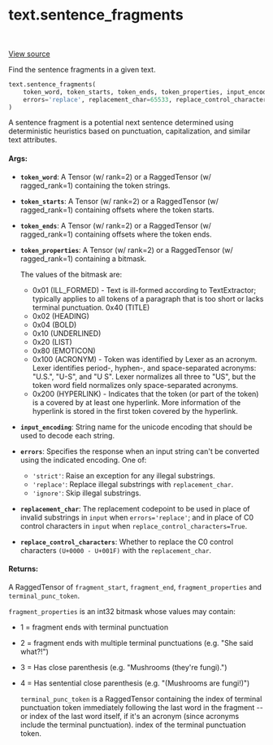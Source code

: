 <div itemscope itemtype="http://developers.google.com/ReferenceObject">
<meta itemprop="name" content="text.sentence_fragments" />
<meta itemprop="path" content="Stable" />
</div>

# text.sentence_fragments

<!-- Insert buttons and diff -->

<table class="tfo-notebook-buttons tfo-api" align="left">
</table>

<a target="_blank" href="https://github.com/tensorflow/text/tree/master/tensorflow_text/python/ops/sentence_breaking_ops.py">View
source</a>

Find the sentence fragments in a given text.

```python
text.sentence_fragments(
    token_word, token_starts, token_ends, token_properties, input_encoding='UTF-8',
    errors='replace', replacement_char=65533, replace_control_characters=False
)
```

<!-- Placeholder for "Used in" -->

A sentence fragment is a potential next sentence determined using
deterministic heuristics based on punctuation, capitalization, and similar
text attributes.

#### Args:

*   <b>`token_word`</b>: A Tensor (w/ rank=2) or a RaggedTensor (w/
    ragged_rank=1) containing the token strings.
*   <b>`token_starts`</b>: A Tensor (w/ rank=2) or a RaggedTensor (w/
    ragged_rank=1) containing offsets where the token starts.
*   <b>`token_ends`</b>: A Tensor (w/ rank=2) or a RaggedTensor (w/
    ragged_rank=1) containing offsets where the token ends.
*   <b>`token_properties`</b>: A Tensor (w/ rank=2) or a RaggedTensor (w/
    ragged_rank=1) containing a bitmask.

    The values of the bitmask are:

    *   0x01 (ILL_FORMED) - Text is ill-formed according to TextExtractor;
        typically applies to all tokens of a paragraph that is too short or
        lacks terminal punctuation. 0x40 (TITLE)
    *   0x02 (HEADING)
    *   0x04 (BOLD)
    *   0x10 (UNDERLINED)
    *   0x20 (LIST)
    *   0x80 (EMOTICON)
    *   0x100 (ACRONYM) - Token was identified by Lexer as an acronym. Lexer
        identifies period-, hyphen-, and space-separated acronyms: "U.S.",
        "U-S", and "U S". Lexer normalizes all three to "US", but the token word
        field normalizes only space-separated acronyms.
    *   0x200 (HYPERLINK) - Indicates that the token (or part of the token) is a
        covered by at least one hyperlink. More information of the hyperlink is
        stored in the first token covered by the hyperlink.

*   <b>`input_encoding`</b>: String name for the unicode encoding that should be
    used to decode each string.

*   <b>`errors`</b>: Specifies the response when an input string can't be
    converted using the indicated encoding. One of:

    *   `'strict'`: Raise an exception for any illegal substrings.
    *   `'replace'`: Replace illegal substrings with `replacement_char`.
    *   `'ignore'`: Skip illegal substrings.

*   <b>`replacement_char`</b>: The replacement codepoint to be used in place of
    invalid substrings in `input` when `errors='replace'`; and in place of C0
    control characters in `input` when `replace_control_characters=True`.

*   <b>`replace_control_characters`</b>: Whether to replace the C0 control
    characters `(U+0000 - U+001F)` with the `replacement_char`.

#### Returns:

A RaggedTensor of `fragment_start`, `fragment_end`, `fragment_properties`
and `terminal_punc_token`.

`fragment_properties` is an int32 bitmask whose values may contain:

*   1 = fragment ends with terminal punctuation
*   2 = fragment ends with multiple terminal punctuations (e.g. "She said
    what?!")
*   3 = Has close parenthesis (e.g. "Mushrooms (they're fungi).")
*   4 = Has sentential close parenthesis (e.g. "(Mushrooms are fungi!)")

    `terminal_punc_token` is a RaggedTensor containing the index of terminal
    punctuation token immediately following the last word in the fragment -- or
    index of the last word itself, if it's an acronym (since acronyms include
    the terminal punctuation). index of the terminal punctuation token.
